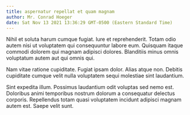 ```yaml
---
title: aspernatur repellat et quam magnam
author: Mr. Conrad Hoeger
date: Sat Nov 13 2021 13:36:29 GMT-0500 (Eastern Standard Time)
---
```

Nihil et soluta harum cumque fugiat. Iure et reprehenderit. Totam odio autem nisi ut voluptatem qui consequuntur labore eum. Quisquam itaque commodi dolorem qui magnam adipisci dolores. Blanditiis minus omnis voluptatum autem aut qui omnis qui.

 Nam vitae ratione cupiditate. Fugiat ipsam dolor. Alias atque non. Debitis cupiditate cumque velit nulla voluptatem sequi molestiae sint laudantium.

 Sint expedita illum. Possimus laudantium odit voluptas sed nemo est. Doloribus animi temporibus nostrum dolorum a consequatur delectus corporis. Repellendus totam quasi voluptatem incidunt adipisci magnam autem est. Saepe velit sunt.